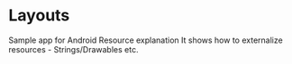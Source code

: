# Layouts
Sample app for Android Resource explanation
It shows how to externalize resources - Strings/Drawables etc.
